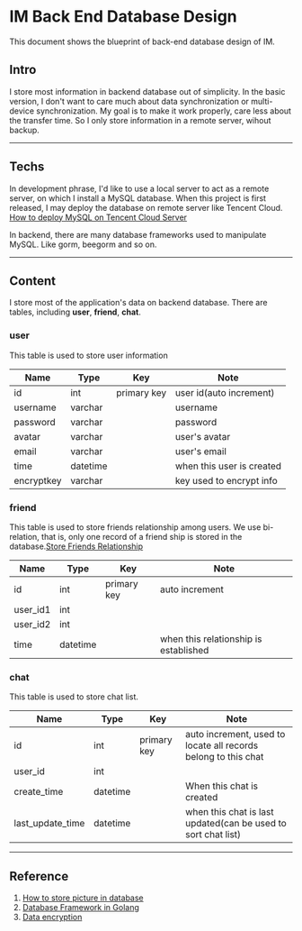 # IM Back End Database Design

This document shows the blueprint of back-end database design of IM.

## Intro

I store most information in backend database out of simplicity. In the basic version, I don't want to care much about data synchronization or multi-device synchronization. My goal is to make it work properly, care less about the transfer time. So I only store information in a remote server, wihout backup.

---

## Techs

In development phrase, I'd like to use a local server to act as a remote server, on which I install a MySQL database. When this project is first released, I may deploy the database on remote server like Tencent Cloud. [How to deploy MySQL on Tencent Cloud Server](https://blog.csdn.net/runner1920/article/details/79495368)

In backend, there are many database frameworks used to manipulate MySQL. Like gorm, beegorm and so on.

---

## Content

I store most of the application's data on backend database. There are tables, including **user**, **friend**, **chat**.

### user

This table is used to store user information

| Name       | Type    | Key         | Note                      |
| ---------- | ------- | ----------- | ------------------------- |
| id         | int     | primary key | user id(auto increment)   |
| username   | varchar |             | username                  |
| password   | varchar |             | password                  |
| avatar     | varchar |             | user's avatar             |
| email      | varchar |             | user's email              |
| time       | datetime |             | when this user is created |
| encryptkey | varchar |             | key used to encrypt info  |

### friend

This table is used to store friends relationship among users. We use bi-relation, that is, only one record of a friend ship is stored in the database.[Store Friends Relationship](https://blog.csdn.net/cienit/article/details/45158149)

| Name     | Type    | Key         | Note                                  |
| -------- | ------- | ----------- | ------------------------------------- |
| id       | int     | primary key | auto increment                        |
| user_id1 | int     |             |                                       |
| user_id2 | int     |             |                                       |
| time     | datetime |             | when this relationship is established |

### chat

This table is used to store chat list.

| Name             | Type    | Key         | Note                                                         |
| ---------------- | ------- | ----------- | ------------------------------------------------------------ |
| id               | int     | primary key | auto increment, used to locate all records belong to this chat |
| user_id          | int     |             |                                                               |
| create_time      | datetime |             | When this chat is created                                    |
| last_update_time | datetime |             | when this chat is last updated(can be used to sort chat list) |

---

## Reference

1. [How to store picture in database](https://blog.csdn.net/Cs_hnu_scw/article/details/74011674)
2. [Database Framework in Golang](https://juejin.im/entry/59b243a3f265da24754db898)
3. [Data encryption](https://blog.csdn.net/wade3015/article/details/84454836)